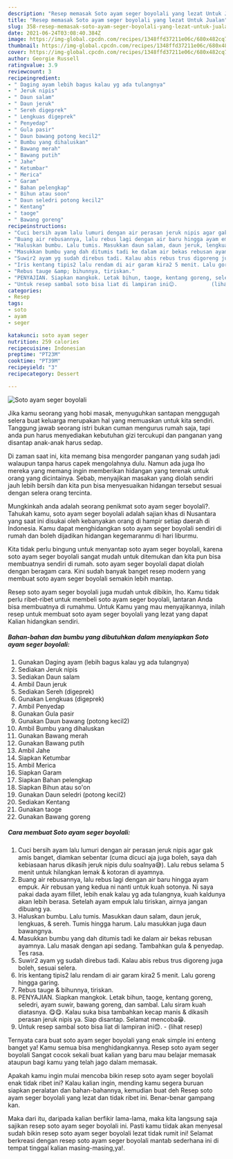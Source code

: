 ```yaml
---
description: "Resep memasak Soto ayam seger boyolali yang lezat Untuk Jualan"
title: "Resep memasak Soto ayam seger boyolali yang lezat Untuk Jualan"
slug: 358-resep-memasak-soto-ayam-seger-boyolali-yang-lezat-untuk-jualan
date: 2021-06-24T03:08:40.384Z
image: https://img-global.cpcdn.com/recipes/1348ffd37211e06c/680x482cq70/soto-ayam-seger-boyolali-foto-resep-utama.jpg
thumbnail: https://img-global.cpcdn.com/recipes/1348ffd37211e06c/680x482cq70/soto-ayam-seger-boyolali-foto-resep-utama.jpg
cover: https://img-global.cpcdn.com/recipes/1348ffd37211e06c/680x482cq70/soto-ayam-seger-boyolali-foto-resep-utama.jpg
author: Georgie Russell
ratingvalue: 3.9
reviewcount: 3
recipeingredient:
- " Daging ayam lebih bagus kalau yg ada tulangnya"
- " Jeruk nipis"
- " Daun salam"
- " Daun jeruk"
- " Sereh digeprek"
- " Lengkuas digeprek"
- " Penyedap"
- " Gula pasir"
- " Daun bawang potong kecil2"
- " Bumbu yang dihaluskan"
- " Bawang merah"
- " Bawang putih"
- " Jahe"
- " Ketumbar"
- " Merica"
- " Garam"
- " Bahan pelengkap"
- " Bihun atau soon"
- " Daun seledri potong kecil2"
- " Kentang"
- " taoge"
- " Bawang goreng"
recipeinstructions:
- "Cuci bersih ayam lalu lumuri dengan air perasan jeruk nipis agar gak amis banget, diamkan sebentar (cuma dicuci aja juga boleh, saya dah kebiasaan harus dikasih jeruk nipis dulu soalnya😅). Lalu rebus selama 5 menit untuk hilangkan lemak &amp; kotoran di ayamnya."
- "Buang air rebusannya, lalu rebus lagi dengan air baru hingga ayam empuk. Air rebusan yang kedua ni nanti untuk kuah sotonya. Ni saya pakai dada ayam fillet, lebih enak kalau yg ada tulangnya, kuah kaldunya akan lebih berasa. Setelah ayam empuk lalu tiriskan, airnya jangan dibuang ya."
- "Haluskan bumbu. Lalu tumis. Masukkan daun salam, daun jeruk, lengkuas, &amp; sereh. Tumis hingga harum. Lalu masukkan juga daun bawangnya."
- "Masukkan bumbu yang dah ditumis tadi ke dalam air bekas rebusan ayamnya. Lalu masak dengan api sedang. Tambahkan gula &amp; penyedap. Tes rasa."
- "Suwir2 ayam yg sudah direbus tadi. Kalau abis rebus trus digoreng juga boleh, sesuai selera."
- "Iris kentang tipis2 lalu rendam di air garam kira2 5 menit. Lalu goreng hingga garing."
- "Rebus tauge &amp; bihunnya, tiriskan."
- "PENYAJIAN. Siapkan mangkok. Letak bihun, taoge, kentang goreng, seledri, ayam suwir, bawang goreng, dan sambal. Lalu siram kuah diatasnya. 😋😋. Kalau suka bisa tambahkan kecap manis &amp; dikasih perasan jeruk nipis ya. Siap disantap. Selamat mencoba😁."
- "Untuk resep sambal soto bisa liat di lampiran ini😊.           (lihat resep)"
categories:
- Resep
tags:
- soto
- ayam
- seger

katakunci: soto ayam seger 
nutrition: 259 calories
recipecuisine: Indonesian
preptime: "PT23M"
cooktime: "PT39M"
recipeyield: "3"
recipecategory: Dessert

---
```



![Soto ayam seger boyolali](https://img-global.cpcdn.com/recipes/1348ffd37211e06c/680x482cq70/soto-ayam-seger-boyolali-foto-resep-utama.jpg)

Jika kamu seorang yang hobi masak, menyuguhkan santapan menggugah selera buat keluarga merupakan hal yang memuaskan untuk kita sendiri. Tanggung jawab seorang istri bukan cuman mengurus rumah saja, tapi anda pun harus menyediakan kebutuhan gizi tercukupi dan panganan yang disantap anak-anak harus sedap.

Di zaman  saat ini, kita memang bisa mengorder panganan yang sudah jadi walaupun tanpa harus capek mengolahnya dulu. Namun ada juga lho mereka yang memang ingin memberikan hidangan yang terenak untuk orang yang dicintainya. Sebab, menyajikan masakan yang diolah sendiri jauh lebih bersih dan kita pun bisa menyesuaikan hidangan tersebut sesuai dengan selera orang tercinta. 



Mungkinkah anda adalah seorang penikmat soto ayam seger boyolali?. Tahukah kamu, soto ayam seger boyolali adalah sajian khas di Nusantara yang saat ini disukai oleh kebanyakan orang di hampir setiap daerah di Indonesia. Kamu dapat menghidangkan soto ayam seger boyolali sendiri di rumah dan boleh dijadikan hidangan kegemaranmu di hari liburmu.

Kita tidak perlu bingung untuk menyantap soto ayam seger boyolali, karena soto ayam seger boyolali sangat mudah untuk ditemukan dan kita pun bisa membuatnya sendiri di rumah. soto ayam seger boyolali dapat diolah dengan beragam cara. Kini sudah banyak banget resep modern yang membuat soto ayam seger boyolali semakin lebih mantap.

Resep soto ayam seger boyolali juga mudah untuk dibikin, lho. Kamu tidak perlu ribet-ribet untuk membeli soto ayam seger boyolali, lantaran Anda bisa membuatnya di rumahmu. Untuk Kamu yang mau menyajikannya, inilah resep untuk membuat soto ayam seger boyolali yang lezat yang dapat Kalian hidangkan sendiri.

<!--inarticleads1-->

##### Bahan-bahan dan bumbu yang dibutuhkan dalam menyiapkan Soto ayam seger boyolali:

1. Gunakan  Daging ayam (lebih bagus kalau yg ada tulangnya)
1. Sediakan  Jeruk nipis
1. Sediakan  Daun salam
1. Ambil  Daun jeruk
1. Sediakan  Sereh (digeprek)
1. Gunakan  Lengkuas (digeprek)
1. Ambil  Penyedap
1. Gunakan  Gula pasir
1. Gunakan  Daun bawang (potong kecil2)
1. Ambil  Bumbu yang dihaluskan
1. Gunakan  Bawang merah
1. Gunakan  Bawang putih
1. Ambil  Jahe
1. Siapkan  Ketumbar
1. Ambil  Merica
1. Siapkan  Garam
1. Siapkan  Bahan pelengkap
1. Siapkan  Bihun atau so&#39;on
1. Gunakan  Daun seledri (potong kecil2)
1. Sediakan  Kentang
1. Gunakan  taoge
1. Gunakan  Bawang goreng




<!--inarticleads2-->

##### Cara membuat Soto ayam seger boyolali:

1. Cuci bersih ayam lalu lumuri dengan air perasan jeruk nipis agar gak amis banget, diamkan sebentar (cuma dicuci aja juga boleh, saya dah kebiasaan harus dikasih jeruk nipis dulu soalnya😅). Lalu rebus selama 5 menit untuk hilangkan lemak &amp; kotoran di ayamnya.
1. Buang air rebusannya, lalu rebus lagi dengan air baru hingga ayam empuk. Air rebusan yang kedua ni nanti untuk kuah sotonya. Ni saya pakai dada ayam fillet, lebih enak kalau yg ada tulangnya, kuah kaldunya akan lebih berasa. Setelah ayam empuk lalu tiriskan, airnya jangan dibuang ya.
1. Haluskan bumbu. Lalu tumis. Masukkan daun salam, daun jeruk, lengkuas, &amp; sereh. Tumis hingga harum. Lalu masukkan juga daun bawangnya.
1. Masukkan bumbu yang dah ditumis tadi ke dalam air bekas rebusan ayamnya. Lalu masak dengan api sedang. Tambahkan gula &amp; penyedap. Tes rasa.
1. Suwir2 ayam yg sudah direbus tadi. Kalau abis rebus trus digoreng juga boleh, sesuai selera.
1. Iris kentang tipis2 lalu rendam di air garam kira2 5 menit. Lalu goreng hingga garing.
1. Rebus tauge &amp; bihunnya, tiriskan.
1. PENYAJIAN. Siapkan mangkok. Letak bihun, taoge, kentang goreng, seledri, ayam suwir, bawang goreng, dan sambal. Lalu siram kuah diatasnya. 😋😋. Kalau suka bisa tambahkan kecap manis &amp; dikasih perasan jeruk nipis ya. Siap disantap. Selamat mencoba😁.
1. Untuk resep sambal soto bisa liat di lampiran ini😊. -           (lihat resep)




Ternyata cara buat soto ayam seger boyolali yang enak simple ini enteng banget ya! Kamu semua bisa menghidangkannya. Resep soto ayam seger boyolali Sangat cocok sekali buat kalian yang baru mau belajar memasak ataupun bagi kamu yang telah jago dalam memasak.

Apakah kamu ingin mulai mencoba bikin resep soto ayam seger boyolali enak tidak ribet ini? Kalau kalian ingin, mending kamu segera buruan siapkan peralatan dan bahan-bahannya, kemudian buat deh Resep soto ayam seger boyolali yang lezat dan tidak ribet ini. Benar-benar gampang kan. 

Maka dari itu, daripada kalian berfikir lama-lama, maka kita langsung saja sajikan resep soto ayam seger boyolali ini. Pasti kamu tiidak akan menyesal sudah bikin resep soto ayam seger boyolali lezat tidak rumit ini! Selamat berkreasi dengan resep soto ayam seger boyolali mantab sederhana ini di tempat tinggal kalian masing-masing,ya!.

